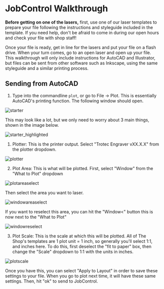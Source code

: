 # JobControl Walkthrough

**Before getting on one of the lasers,** first, use one of our laser templates to prepare your file following the instructions and styleguide included in the template. If you need help, don't be afraid to come in during our open hours and check your file with shop staff!

Once your file is ready, get in line for the lasers and put your file on a flash drive. When your turn comes, go to an open laser and open up your file. This walkthrough will only include instructions for AutoCAD and Illustrator, but files can be sent from other software such as Inkscape, using the same styleguide and a similar printing process. 

## Sending from AutoCAD
1. Type into the commandline `plot`, or go to File -> Plot. This is essentially AutoCAD's printing function. The following window should open.

![starter](https://raw.githubusercontent.com/theLadyStardust/scd-shop/main/images/autocadplotstart.JPG)

This may look like a lot, but we only need to worry about 3 main things, shown in the image below.

![starter_highlighted](https://raw.githubusercontent.com/theLadyStardust/scd-shop/main/images/starter_highlighted.png)

1. Plotter: This is the printer output. Select "Trotec Engraver vXX.X.X" from the plotter dropdown. 

![plotter](https://raw.githubusercontent.com/theLadyStardust/scd-shop/main/images/autocadplotter.JPG)

2. Plot Area: This is what will be plotted. First, select "Window" from the "What to Plot" dropdown

![plotareaselect](https://raw.githubusercontent.com/theLadyStardust/scd-shop/main/images/autocadplotareaselect.JPG)

Then select the area you want to laser. 

![windowareaselect](https://raw.githubusercontent.com/theLadyStardust/scd-shop/main/images/autocadwindowselect.JPG)

If you want to reselect this area, you can hit the "Window<" button this is now next to the "What to Plot" 

![windowreselect](https://github.com/theLadyStardust/scd-shop/blob/main/images/windowreselect.JPG)

3. Plot Scale: This is the scale at which this will be plotted. All of The Shop's templates are 1 plot unit = 1 inch, so generally you'll select 1:1, and inches here. To do this, first deselect the "fit to paper" box, then change the "Scale" dropdown to 1:1 with the units in inches.

![plotscale](https://raw.githubusercontent.com/theLadyStardust/scd-shop/main/images/plotscale.JPG)


Once you have this, you can select "Apply to Layout" in order to save these settings to your file. When you go to plot next time, it will have these same settings. Then, hit "ok" to send to JobControl.



